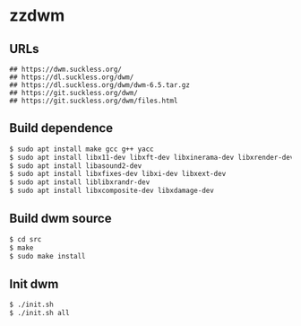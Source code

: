zzdwm
=====

## URLs

```
## https://dwm.suckless.org/
## https://dl.suckless.org/dwm/
## https://dl.suckless.org/dwm/dwm-6.5.tar.gz
## https://git.suckless.org/dwm/
## https://git.suckless.org/dwm/files.html
```

## Build dependence

```bash
$ sudo apt install make gcc g++ yacc
$ sudo apt install libx11-dev libxft-dev libxinerama-dev libxrender-dev
$ sudo apt install libasound2-dev
$ sudo apt install libxfixes-dev libxi-dev libxext-dev
$ sudo apt install liblibxrandr-dev
$ sudo apt install libxcomposite-dev libxdamage-dev
```

## Build dwm source

```bash
$ cd src
$ make
$ sudo make install
```

## Init dwm

```bash
$ ./init.sh
$ ./init.sh all
```
